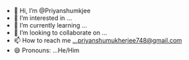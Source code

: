 - 👋 Hi, I’m @Priyanshumkjee
- 👀 I’m interested in ...
- 🌱 I’m currently learning ...
- 💞️ I’m looking to collaborate on ...
- 📫 How to reach me ...priyanshumukherjee748@gmail.com
- 😄 Pronouns: ...He/Him

<!---
Priyanshumkjee/Priyanshumkjee is a ✨ special ✨ repository because its `README.md` (this file) appears on your GitHub profile.
You can click the Preview link to take a look at your changes.
--->
